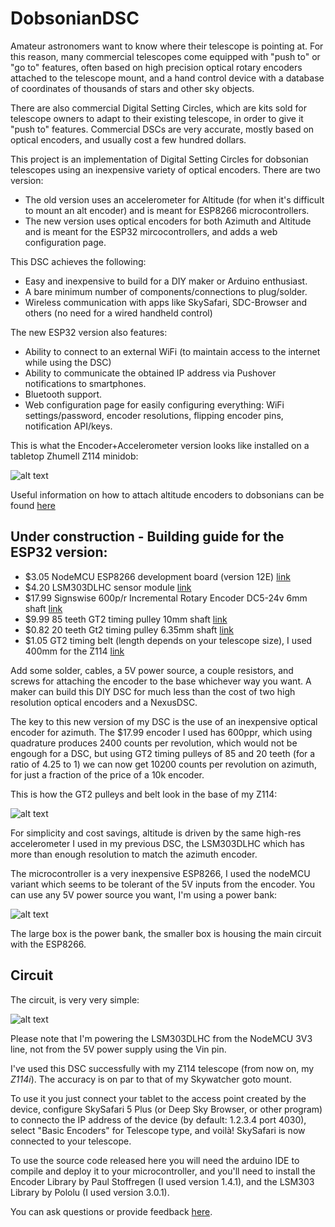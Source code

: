 # DobsonianDSC

Amateur astronomers want to know where their telescope is pointing at. For this reason, many commercial telescopes come equipped with "push to" or "go to" features, often based on high precision optical rotary encoders attached to the telescope mount, and a hand control device with a database of coordinates of thousands of stars and other sky objects.

There are also commercial Digital Setting Circles, which are kits sold for telescope owners to adapt to their existing telescope, in order to give it "push to" features. Commercial DSCs are very accurate, mostly based on optical encoders, and usually cost a few hundred dollars.

This project is an implementation of Digital Setting Circles for dobsonian telescopes using an inexpensive variety of optical encoders. There are two version:

* The old version uses an accelerometer for Altitude (for when it's difficult to mount an alt encoder) and is meant for ESP8266 microcontrollers.
* The new version uses optical encoders for both Azimuth and Altitude and is meant for the ESP32 mircocontrollers, and adds a web configuration page.

This DSC achieves the following:

* Easy and inexpensive to build for a DIY maker or Arduino enthusiast.
* A bare minimum number of components/connections to plug/solder.
* Wireless communication with apps like SkySafari, SDC-Browser and others (no need for a wired handheld control)

The new ESP32 version also features:
* Ability to connect to an external WiFi (to maintain access to the internet while using the DSC)
* Ability to communicate the obtained IP address via Pushover notifications to smartphones.
* Bluetooth support.
* Web configuration page for easily configuring everything: WiFi settings/password, encoder resolutions, flipping encoder pins, notification API/keys.

This is what the Encoder+Accelerometer version looks like installed on a tabletop Zhumell Z114 minidob:

![alt text](https://raw.githubusercontent.com/vlaate/DobsonianDSC/master/dobDSC-front.jpg "Finished look")

Useful information on how to attach altitude encoders to dobsonians can be found [here](https://www.cloudynights.com/topic/772803-how-to-attach-altitude-encoders-to-dobsonians/)


## Under construction - Building guide for the ESP32 version:

* $3.05 NodeMCU ESP8266 development board (version 12E) [link](https://www.aliexpress.com/item/1pcs-lot-NodeMcu-Lua-WIFI-Internet-of-Things-development-board-based-ESP8266-esp-12e-for-arduino/32775934156.html)
* $4.20 LSM303DLHC sensor module [link](https://www.aliexpress.com/item/1-pcs-GY-511-LSM303DLHC-Module-E-Compass-3-Axis-Accelerometer-3-Axis-Magnetometer-Module-Sensor/1956617486.html)
* $17.99 Signswise 600p/r Incremental Rotary Encoder DC5-24v 6mm shaft [link](https://www.amazon.com/gp/product/B00UTIFCVA)
* $9.99 85 teeth GT2 timing pulley 10mm shaft [link](https://www.aliexpress.com/item/POWGE-1pcs-85-Teeth-GT2-Timing-Pulley-Bore-5-6-35-8mm-for-width-6mm-GT2/32773386105.html)
* $0.82 20 teeth Gt2 timing pulley 6.35mm shaft [link](https://www.aliexpress.com/item/20tooth-Bore-6-35mm-GT2-Synchronous-Pulley-Aluminium-Timing-Gear-For-Width-6mm-Belt-3D-Printers/32808150854.html)
* $1.05 GT2 timing  belt (length depends on your telescope size), I used 400mm for the Z114 [link](https://www.aliexpress.com/item/Free-Shipping-3D-printer-belt-closed-loop-rubber-GT2-timing-belt-400-2GT-6-teeth-100/32477498985.html)

Add some solder, cables, a 5V power source, a couple resistors, and screws for attaching the encoder to the base whichever way you want. A maker can build this DIY DSC for much less than the cost of two high resolution optical encoders and a NexusDSC.

The key to this new version of my DSC is the use of an inexpensive optical encoder for azimuth. The $17.99 encoder I used has 600ppr, which using quadrature produces 2400 counts per revolution, which would not be engough for a DSC, but using GT2 timing pulleys of 85 and 20 teeth (for a ratio of 4.25 to 1) we can now get 10200 counts per revolution on azimuth, for just a fraction of the price of a 10k encoder. 

This is how the GT2 pulleys and belt look in the base of my Z114:

![alt text](https://github.com/vlaate/DobsonianDSC/blob/master/dobDSC-upclose.jpg "Pulleys")

For simplicity and cost savings, altitude is driven by the same high-res accelerometer I used in my previous DSC, the LSM303DLHC which has more than enough resolution to match the azimuth encoder.

The microcontroller is a very inexpensive ESP8266, I used the nodeMCU variant which seems to be tolerant of the 5V inputs from the encoder. You can use any 5V power source you want, I'm using a power bank:

![alt text](https://github.com/vlaate/DobsonianDSC/blob/master/dobDSC-back.jpg "Back")

The large box is the power bank, the smaller box is housing the main circuit with the ESP8266.

## Circuit

The circuit, is very very simple:

![alt text](https://github.com/vlaate/DobsonianDSC/blob/master/encoder.png "Circuit")

Please note that I'm powering the LSM303DLHC from the NodeMCU 3V3 line, not from the 5V power supply using the Vin pin.  

I've used this DSC successfully with my Z114 telescope (from now on, my *Z114i*). The accuracy is on par to that of my Skywatcher goto mount. 

To use it you just connect your tablet to the access point created by the device, configure SkySafari 5 Plus (or Deep Sky Browser, or other program) to connecto the IP address of the device (by default: 1.2.3.4 port 4030), select "Basic Encoders" for Telescope type, and voilà! SkySafari is now connected to your telescope.

To use the source code released here you will need the arduino IDE to compile and deploy it to your microcontroller, and you'll need to install the Encoder Library by Paul Stoffregen (I used version 1.4.1), and the LSM303 Library by Pololu (I used version 3.0.1).

You can ask questions or provide feedback [here](https://www.cloudynights.com/topic/589521-37-dobsonian-dsc-for-diy-makers/).
